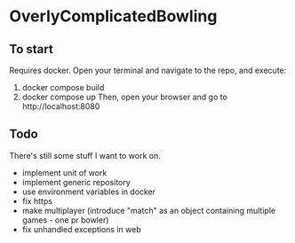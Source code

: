 # OverlyComplicatedBowling
## To start
Requires docker. Open your terminal and navigate to the repo, and execute:
1. docker compose build
2. docker compose up
Then, open your browser and go to http://localhost:8080

## Todo
There's still some stuff I want to work on.

- implement unit of work
- implement generic repository
- use environment variables in docker
- fix https
- make multiplayer (introduce "match" as an object containing multiple games - one pr bowler)
- fix unhandled exceptions in web
